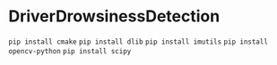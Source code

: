 # DriverDrowsinessDetection

```pip install cmake```
```pip install dlib```
```pip install imutils```
```pip install opencv-python```
```pip install scipy```
